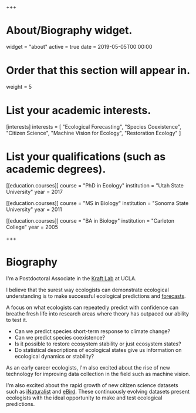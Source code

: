 +++
# About/Biography widget.
widget = "about"
active = true
date = 2019-05-05T00:00:00

# Order that this section will appear in.
weight = 5

# List your academic interests.
[interests]
  interests = [
    "Ecological Forecasting",
    "Species Coexistence",
    "Citizen Science", 
    "Machine Vision for Ecology", 
    "Restoration Ecology"
  ]

# List your qualifications (such as academic degrees).
[[education.courses]]
  course = "PhD in Ecology"
  institution = "Utah State University"
  year = 2017

[[education.courses]]
  course = "MS in Biology"
  institution = "Sonoma State University"
  year = 2011

[[education.courses]]
  course = "BA in Biology"
  institution = "Carleton College"
  year = 2005
 
+++

# Biography

I'm a Postdoctoral Associate in the [Kraft Lab](https://sites.lifesci.ucla.edu/eeb-kraft/) at UCLA.

I believe that the surest way ecologists can demonstrate ecological understanding is to make successful ecological predictions and [forecasts](https://ecoforecast.org/book/). 

A focus on what ecologists can repeatedly predict with confidence can breathe fresh life into research areas where theory has outpaced our ability to test it.  

* Can we predict species short-term response to climate change?
* Can we predict species coexistence? 
* Is it possible to restore ecosystem stability or just ecosystem states? 
* Do statistical descriptions of ecological states give us information on ecological dynamics or stability? 

As an early career ecologists, I'm also excited about the rise of new technology for improving data collection in the field such as machine vision. 

I'm also excited about the rapid growth of new citizen science datasets such as [iNaturalist](https://www.inaturalist.org/) and [eBird](https://www.ebird.org). These continuously evolving datasets present ecologists with the ideal opportunity to make and test ecological predictions.  
